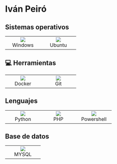 # Iván Peiró

## Sistemas operativos

<table>
  <tr>
    <td align="center" width="100">
  <a href="https://skillicons.dev">
    <img src="https://skillicons.dev/icons?i=windows" />
  </a>
<br>Windows
    </td>
    <td align="center" width="100">
  <a href="https://skillicons.dev">
    <img src="https://skillicons.dev/icons?i=ubuntu" />
  </a>
<br>Ubuntu
    </td>
  </tr>
</table>

## 💻 Herramientas

<table>
  <tr>
    <td align="center" width="100">
  <a href="https://skillicons.dev">
    <img src="https://skillicons.dev/icons?i=docker" />
  </a>
<br>Docker
    </td>
    <td align="center" width="100">
  <a href="https://skillicons.dev">
    <img src="https://skillicons.dev/icons?i=git" />
  </a>
<br>Git
    </td>
  </tr>
</table>

## Lenguajes

<table>
  <tr>
    </td>
    <td align="center" width="100">
  <a href="https://skillicons.dev">
    <img src="https://skillicons.dev/icons?i=python" />
  </a>
<br>Python
    </td>
    <td align="center" width="100">
  <a href="https://skillicons.dev">
    <img src="https://skillicons.dev/icons?i=php" />
  </a>
<br>PHP
    </td>
    <td align="center" width="100">
  <a href="https://skillicons.dev">
    <img src="https://skillicons.dev/icons?i=powershell" />
  </a>
<br>Powershell
    </td>
  </tr>
</table>

## Base de datos
<table>
  <tr>
    </td>
    <td align="center" width="100">
  <a href="https://skillicons.dev">
    <img src="https://skillicons.dev/icons?i=mysql" />
  </a>
<br>MYSQL
    </td>
  </tr>
</table>
